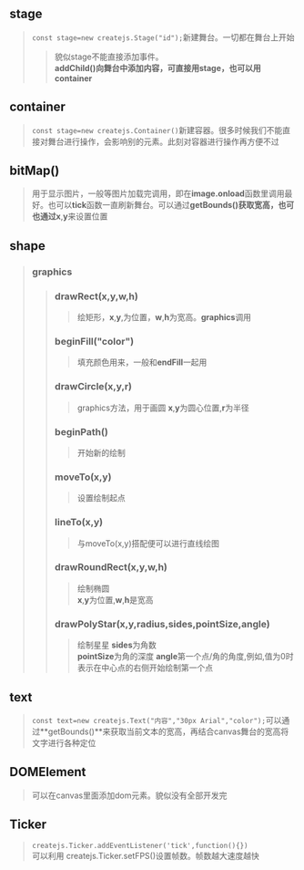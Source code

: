 ## stage
>`const stage=new createjs.Stage("id");`新建舞台。一切都在舞台上开始
>> 貌似stage不能直接添加事件。<br>
   **addChild()**向舞台中添加内容，可直接用stage，也可以用**container**

## container
>`const stage=new createjs.Container()`新建容器。很多时候我们不能直接对舞台进行操作，会影响别的元素。此刻对容器进行操作再方便不过

## bitMap()
>用于显示图片，一般等图片加载完调用，即在**image.onload**函数里调用最好。也可以**tick**函数一直刷新舞台。可以通过**getBounds()**获取宽高，也可也通过**x**,**y**来设置位置

## shape
> ### graphics
>> ### drawRect(x,y,w,h)
>>>绘矩形，**x**,**y**,为位置，**w**,**h**为宽高。**graphics**调用
>> ### beginFill("color")
>>>填充颜色用来，一般和**endFill**一起用
>> ### drawCircle(x,y,r)
>>>graphics方法，用于画圆 **x**,**y**为圆心位置,**r**为半径
>> ### beginPath()
>>>开始新的绘制
>> ### moveTo(x,y)
>>>设置绘制起点
>> ### lineTo(x,y)
>>>与moveTo(x,y)搭配便可以进行直线绘图
>> ### drawRoundRect(x,y,w,h)
>>>绘制椭圆<br>
**x**,**y**为位置,**w**,**h**是宽高
>> ### drawPolyStar(x,y,radius,sides,pointSize,angle)
>>> 绘制星星 **sides**为角数<br>
**pointSize**为角的深度
**angle**第一个点/角的角度,例如,值为0时表示在中心点的右侧开始绘制第一个点
## text
> `const text=new createjs.Text("内容","30px Arial","color");`可以通过**getBounds()**来获取当前文本的宽高，再结合canvas舞台的宽高将文字进行各种定位

## DOMElement
> 可以在canvas里面添加dom元素。貌似没有全部开发完

## Ticker
>   `createjs.Ticker.addEventListener('tick',function(){})`<br>
    可以利用 createjs.Ticker.setFPS()设置帧数。帧数越大速度越快




